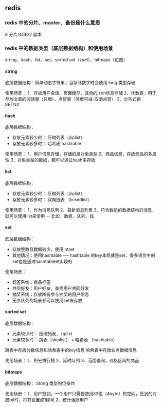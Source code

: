 ## redis



### redis 中的分片、master、备份是什么意思
8 分片/4GB/2 副本


### redis 中的数据类型（底层数据结构）和使用场景
string、hash、list、set、sorted set（zset）、bitmaps（位图）

#### string
底层数据结构：简单动态字符串；当存储数字时会使用 long 类型存储

使用场景：
1、存放用户会话、页面缓存、其他的json信息存储
2、计数器：用于存放文章的阅读量（只增）、点赞量（可增可减-取消点赞）
3、分布式锁：SETNX


#### hash
底层数据结构：
- 存放元素较少时： 压缩列表（ziplist）
- 存放元素较多时： 哈希表 hashtable

使用场景：
1、用户信息存储，存储的是对象类型
2、商品信息，存放商品的多属性
3、对象类型的数据，都可以通过hash来存放

#### list
底层数据结构：
- 存放元素较少时： 压缩列表（ziplist）
- 存放元素较多时： 双向链表 （linkedlist）

使用场景：
1、作为消息队列
2、最新消息列表
3、符合数组的数据结构的消息，就可以使用list来使用 -- 比如：数组、队列、栈


#### set 
底层数据结构：
- 存放整数且数据较少，使用intset
- 其他情况：使用hashtable    --- hashtable 的key本质就是set，很多语言中的set也是通过hashtable来实现的

使用场景：
- 标签系统：商品标签
- 共同好友：用户好友，查找用户共同好友
- 抽奖系统：存放所有参与抽奖的用户信息
- 无序队列的场景都可以使用set来存放

#### sorted set
底层数据结构：
- 元素较少时： 压缩列表，ziplist
- 元素较多时： 跳表（skiplist） + 哈希表 （hashtable）

跳表中存放分数信息和哈希表中的key信息
哈希表中存放业务数据信息

使用场景：
1、积分排行榜
2、延时队列
3、范围查询，价格区间的商品

#### bitmaps
底层数据结构： String 类型的位操作

使用场景：
1、用户签到，一个用户只需要使用32位（4byte）的空间，签到的对应bit时，将其设置成1即可
2、统计活跃用户




















